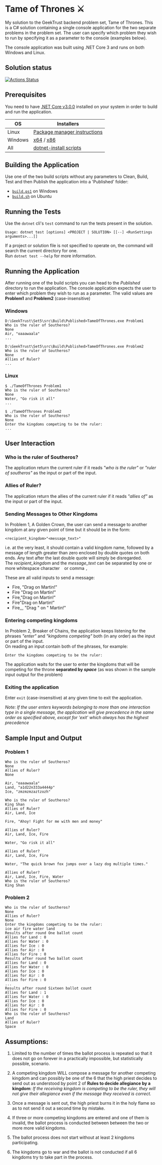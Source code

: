 # Tame of Thrones :crossed_swords:
My solution to the GeekTrust backend problem set, Tame of Thrones. This is a C# solution containing a single console application for the two separate problems in the problem set. The user can specify which problem they wish to run by specifying it as a parameter to the console (examples below).

The console application was built using .NET Core 3 and runs on both Windows and Linux.

## Solution status
[![Actions Status](https://github.com/prajnanBhuyan/GeekTrust/workflows/TameOfThrones%20Build%20and%20Test/badge.svg)](https://github.com/prajnanBhuyan/GeekTrust/actions?query=workflow%3A%22TameOfThrones+Build+and+Test%22)

## Prerequisites

You need to have [.NET Core v3.0.0](https://dotnet.microsoft.com/download/dotnet-core/3.0) installed on your system in order to build and run the application.

| OS        |Installers	                    |
|-----------|-------------------------------|
| Linux	    |[Package manager instructions] |
| Windows	|[x64] / [x86]	                |
| All       |[dotnet-install scripts]       



## Building the Application
Use one of the two build scripts  without any parameters to Clean, Build, Test and then Publish the application into a 'Published' folder:<br>
 - [`build.ps1`][build_windows] on Windows<br>
 - [`build.sh`][build_ubuntu] on Ubuntu

## Running the Tests
Use the `dotnet` cli's `test` command to run the tests present in the solution.<br>
```
Usage: dotnet test [options] <PROJECT | SOLUTION> [[--] <RunSettings arguments>...]]
```
If a project or solution file is not specified to operate on, the command will search the current directory for one.<br>
Run ```dotnet test --help``` for more information.

## Running the Application

After running one of the build scripts you can head to the _Published_ directory to run the application. The console application expects the user to enter which problem they wish to run as a parameter. The valid values are **Problem1** and **Problem2** (case-insensitive)

### Windows

```
D:\GeekTrust\Set5\src\Build\Published>TameOfThrones.exe Problem1
Who is the ruler of Southeros?
None
Air, "oaaawaala"
...
```

```
D:\GeekTrust\Set5\src\Build\Published>TameOfThrones.exe Problem2
Who is the ruler of Southeros?
None
Allies of Ruler?
...
```

### Linux

```
$ ./TameOfThrones Problem1
Who is the ruler of Southeros?
None
Water, "Go risk it all"
...
```

```
$ ./TameOfThrones Problem2
Who is the ruler of Southeros?
None
Enter the kingdoms competing to be the ruler:
...
```

## User Interaction

### Who is the ruler of Southeros?<br>
The application return the current ruler if it reads *"who is the ruler"* or *"ruler of southeros"* as the input or part of the input.

### Allies of Ruler?<br>
The application return the allies of the current ruler if it reads *"allies of"* as the input or part of the input.

### Sending Messages to Other Kingdoms<br>
In Problem 1, A Golden Crown, the user can send a message to another kingdom at any given point of time but it should be in the form:<br>

```
<recipient_kingdom>"<message_text>"
```

i.e. at the very least, it should contain a valid kingdom name, followed by a message of length greater than zero enclosed by double quotes on both ends. Any text after the last double quote will simply be disregarded.<br>
The *recipient_kingdom* and the *message_text* can be separated by one or more whitespace character ` ` or comma `,`

These are all valid inputs to send a message:
- Fire, "Drag on Martin!"
- Fire "Drag on Martin!"
- Fire,"Drag on Martin!"
- Fire"Drag on Martin!"
- Fire,,, "Drag   " on "   Martin!"

### Entering competing kingdoms<br>
In Problem 2, Breaker of Chains, the application keeps listening for the phrases *"enter"* and *"kingdoms competing"* both (in any order) as the input or part of the input.<br>
On reading an input contain both of the phrases, for example:
```
Enter the kingdoms competing to be the ruler:
```
The application waits for the user to enter the kingdoms that will be competing for the throne **separated by *space*** (as was shown in the sample input output for the problem)

### Exiting the application
Enter `exit` (case-insensitive) at any given time to exit the application.

_Note: If the user enters keywords belonging to more than one interaction type in a single message, the application will give precedence in the same order as specified above, except for 'exit' which always has the highest precedence_

## Sample Input and Output

### Problem 1

```
Who is the ruler of Southeros?
None
Allies of Ruler?
None

Air, "oaaawaala"
Land, "a1d22n333a4444p"
Ice, "zmzmzmzaztzozh"

Who is the ruler of Southeros?
King Shan
Allies of Ruler?
Air, Land, Ice

Fire, "Ahoy! Fight for me with men and money"

Allies of Ruler?
Air, Land, Ice, Fire

Water, "Go risk it all"

Allies of Ruler?
Air, Land, Ice, Fire

Water, "The quick brown fox jumps over a lazy dog multiple times."

Allies of Ruler?
Air, Land, Ice, Fire, Water
Who is the ruler of Southeros?
King Shan
```

### Problem 2

```
Who is the ruler of Southeros?
None
Allies of Ruler?
None
Enter the kingdoms competing to be the ruler:
ice air fire water land
Results after round One ballot count
Allies for Land : 0
Allies for Water : 0
Allies for Ice : 0
Allies for Air : 0
Allies for Fire : 0
Results after round Two ballot count
Allies for Land : 0
Allies for Water : 0
Allies for Ice : 0
Allies for Air : 0
Allies for Fire : 0
...
Results after round Sixteen ballot count
Allies for Land : 1
Allies for Water : 0
Allies for Ice : 0
Allies for Air : 0
Allies for Fire : 0
Who is the ruler of Southeros?
Land
Allies of Ruler?
Space
```

## Assumptions:

1. Limited to the number of times the ballot process is repeated so that it does not go on forever in a practically impossible, but statistically possible, scenario.

2. A competing kingdom WILL compose a message for another competing kingdom and can possibly be one of the 6 that the high priest decides to send out as understood by point 2 of **Rules to decide allegiance by a kingdom**:
    *If the receiving kingdom is competing to be the ruler, they will not give their allegiance even if the message they received is correct.*

3. Once a message is sent out, the high priest burns it in the holy flame so as to not send it out a second time by mistake.

4. If three or more competing kingdoms are entered and one of them is invalid, the ballot process is conducted between between the two or more more valid kingdoms.

5. The ballot process does not start without at least 2 kingdoms participating.

6. The kingdoms go to war and the ballot is not conducted if all 6 kingdoms try to take part in the process.



[build_ubuntu]: https://github.com/prajnanBhuyan/GeekTrust/blob/master/Set5/build.sh
[build_windows]: https://github.com/prajnanBhuyan/GeekTrust/blob/master/Set5/build.ps1
[x64]: https://dotnet.microsoft.com/download/dotnet-core/thank-you/sdk-3.0.101-windows-x64-installer
[x86]: https://dotnet.microsoft.com/download/dotnet-core/thank-you/sdk-3.0.101-windows-x86-installer
[Package manager instructions]: https://dotnet.microsoft.com/download/linux-package-manager/sdk-3.0.101
[dotnet-install scripts]: https://dotnet.microsoft.com/download/dotnet-core/scripts